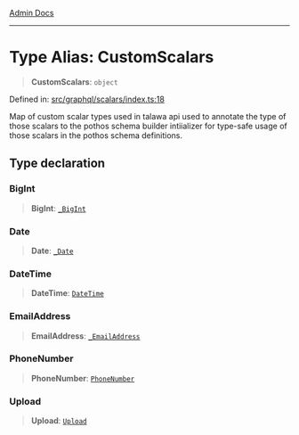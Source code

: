 [Admin Docs](/)

***

# Type Alias: CustomScalars

> **CustomScalars**: `object`

Defined in: [src/graphql/scalars/index.ts:18](https://github.com/PalisadoesFoundation/talawa-api/blob/04adcbca27f07ca5c0bffce211b6e6b77a1828ce/src/graphql/scalars/index.ts#L18)

Map of custom scalar types used in talawa api used to annotate the type of those scalars to the pothos schema builder intiializer for type-safe usage of those scalars in the pothos schema definitions.

## Type declaration

### BigInt

> **BigInt**: [`_BigInt`](../BigInt/type-aliases/BigInt.md)

### Date

> **Date**: [`_Date`](../Date/type-aliases/Date.md)

### DateTime

> **DateTime**: [`DateTime`](../DateTime/type-aliases/DateTime.md)

### EmailAddress

> **EmailAddress**: [`_EmailAddress`](../EmailAddress/type-aliases/EmailAddress.md)

### PhoneNumber

> **PhoneNumber**: [`PhoneNumber`](../PhoneNumber/type-aliases/PhoneNumber.md)

### Upload

> **Upload**: [`Upload`](../Upload/type-aliases/Upload.md)
